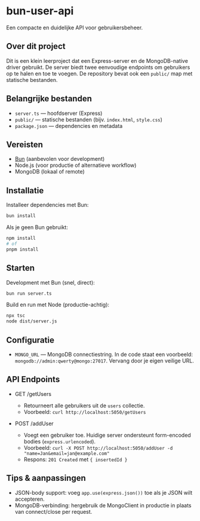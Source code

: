 # bun-user-api

Een compacte en duidelijke API voor gebruikersbeheer.

## Over dit project

Dit is een klein leerproject dat een Express-server en de MongoDB-native driver gebruikt. De server biedt twee eenvoudige endpoints om gebruikers op te halen en toe te voegen. De repository bevat ook een `public/` map met statische bestanden.

## Belangrijke bestanden

- `server.ts` — hoofdserver (Express)
- `public/` — statische bestanden (bijv. `index.html`, `style.css`)
- `package.json` — dependencies en metadata

## Vereisten

- [Bun](https://bun.sh/) (aanbevolen voor development)
- Node.js (voor productie of alternatieve workflow)
- MongoDB (lokaal of remote)

## Installatie

Installeer dependencies met Bun:

```bash
bun install
```

Als je geen Bun gebruikt:

```bash
npm install
# of
pnpm install
```

## Starten

Development met Bun (snel, direct):

```bash
bun run server.ts
```

Build en run met Node (productie-achtig):

```bash
npx tsc
node dist/server.js
```

## Configuratie

- `MONGO_URL` — MongoDB connectiestring. In de code staat een voorbeeld: `mongodb://admin:qwerty@mongo:27017`. Vervang door je eigen veilige URL.

## API Endpoints

- GET /getUsers

  - Retourneert alle gebruikers uit de `users` collectie.
  - Voorbeeld: `curl http://localhost:5050/getUsers`

- POST /addUser
  - Voegt een gebruiker toe. Huidige server ondersteunt form-encoded bodies (`express.urlencoded`).
  - Voorbeeld: `curl -X POST http://localhost:5050/addUser -d "name=Jan&email=jan@example.com"`
  - Respons: `201 Created` met `{ insertedId }`

## Tips & aanpassingen

- JSON-body support: voeg `app.use(express.json())` toe als je JSON wilt accepteren.
- MongoDB-verbinding: hergebruik de MongoClient in productie in plaats van connect/close per request.
